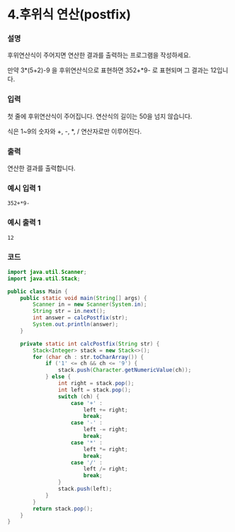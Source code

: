 # 4.후위식 연산(postfix)

### 설명

후위연산식이 주어지면 연산한 결과를 출력하는 프로그램을 작성하세요.

만약 3*(5+2)-9 을 후위연산식으로 표현하면 352+*9- 로 표현되며 그 결과는 12입니다.

### 입력

첫 줄에 후위연산식이 주어집니다. 연산식의 길이는 50을 넘지 않습니다.

식은 1~9의 숫자와 +, -, *, / 연산자로만 이루어진다.

### 출력

연산한 결과를 출력합니다.

### 예시 입력 1
```
352+*9-
```
### 예시 출력 1
```
12
```

### 코드
```java
import java.util.Scanner;
import java.util.Stack;

public class Main {
    public static void main(String[] args) {
        Scanner in = new Scanner(System.in);
        String str = in.next();
        int answer = calcPostfix(str);
        System.out.println(answer);
    }

    private static int calcPostfix(String str) {
        Stack<Integer> stack = new Stack<>();
        for (char ch : str.toCharArray()) {
            if ('1' <= ch && ch <= '9') {
                stack.push(Character.getNumericValue(ch));
            } else {
                int right = stack.pop();
                int left = stack.pop();
                switch (ch) {
                    case '+' :
                        left += right;
                        break;
                    case '-' :
                        left -= right;
                        break;
                    case '*' :
                        left *= right;
                        break;
                    case '/' :
                        left /= right;
                        break;
                }
                stack.push(left);
            }
        }
        return stack.pop();
    }
}
```